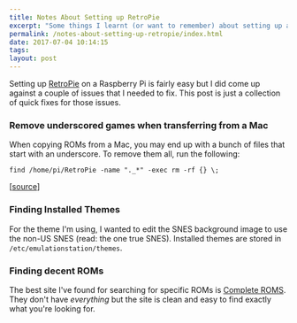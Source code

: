 ```yaml
---
title: Notes About Setting up RetroPie
excerpt: "Some things I learnt (or want to remember) about setting up a RetroPie"
permalink: /notes-about-setting-up-retropie/index.html
date: 2017-07-04 10:14:15
tags:
layout: post
---
```


Setting up [RetroPie](https://retropie.org.uk/) on a Raspberry Pi is fairly easy but I did come up against a couple of issues that I needed to fix. This post is just a collection of quick fixes for those issues.

### Remove underscored games when transferring from a Mac

When copying ROMs from a Mac, you may end up with a bunch of files that start with an underscore. To remove them all, run the following: 

```
find /home/pi/RetroPie -name "._*" -exec rm -rf {} \;
```

[[source](https://retropie.org.uk/forum/topic/4348/removing-_-files-from-rom/10)]

### Finding Installed Themes

For the theme I'm using, I wanted to edit the SNES background image to use the non-US SNES (read: the one true SNES). Installed themes are stored in `/etc/emulationstation/themes`.

### Finding decent ROMs

The best site I've found for searching for specific ROMs is [Complete ROMS](http://www.completeroms.com/). They don't have *everything* but the site is clean and easy to find exactly what you're looking for.


